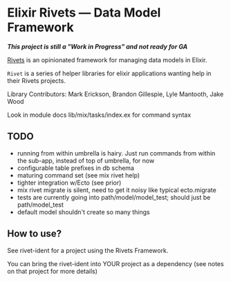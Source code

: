 # Elixir Rivets — Data Model Framework

***This project is still a "Work in Progress" and not ready for GA***

[Rivets](https://docs.google.com/document/d/1ntoTA9YRE7KvKpmwZRtfzKwTZNgo2CY6YfJnDNQAlBc) is an opinionated framework for managing data models in Elixir.

`Rivet` is a series of helper libraries for elixir applications wanting help in their Rivets projects.

Library Contributors: Mark Erickson, Brandon Gillespie, Lyle Mantooth, Jake Wood

Look in module docs lib/mix/tasks/index.ex for command syntax

## TODO

* running from within umbrella is hairy. Just run commands from within the sub-app, instead of top of umbrella, for now
* configurable table prefixes in db schema
* maturing command set (see mix rivet help)
* tighter integration w/Ecto (see prior)
* mix rivet migrate is silent, need to get it noisy like typical ecto.migrate
* tests are currently going into path/model/model_test; should just be path/model_test
* default model shouldn't create so many things

## How to use?

See rivet-ident for a project using the Rivets Framework.

You can bring the rivet-ident into YOUR project as a dependency (see notes on that project for more details)
